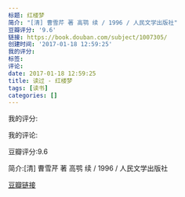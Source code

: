 ```yaml
---
标题: 红楼梦
简介: "[清] 曹雪芹 著 高鹗 续 / 1996 / 人民文学出版社"
豆瓣评分: '9.6'
链接: https://book.douban.com/subject/1007305/
创建时间: '2017-01-18 12:59:25'
我的评分:
标签:
评论:
date: 2017-01-18 12:59:25
title: 读过 - 红楼梦
tags: [读书]
categories: []
---
```


我的评分:

我的评论:

豆瓣评分:9.6

简介:[清] 曹雪芹 著 高鹗 续 / 1996 / 人民文学出版社

[豆瓣链接](https://book.douban.com/subject/1007305/)

